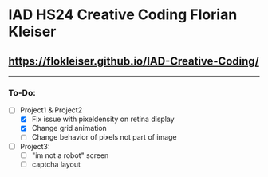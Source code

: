 # IAD HS24 Creative Coding Florian Kleiser
## https://flokleiser.github.io/IAD-Creative-Coding/

___

### To-Do:
- [ ] Project1 & Project2
    - [x] Fix issue with pixeldensity on retina display
    - [x] Change grid animation 
    - [ ] Change behavior of pixels not part of image

- [ ] Project3:
    - [ ] "im not a robot" screen 
    - [ ] captcha layout